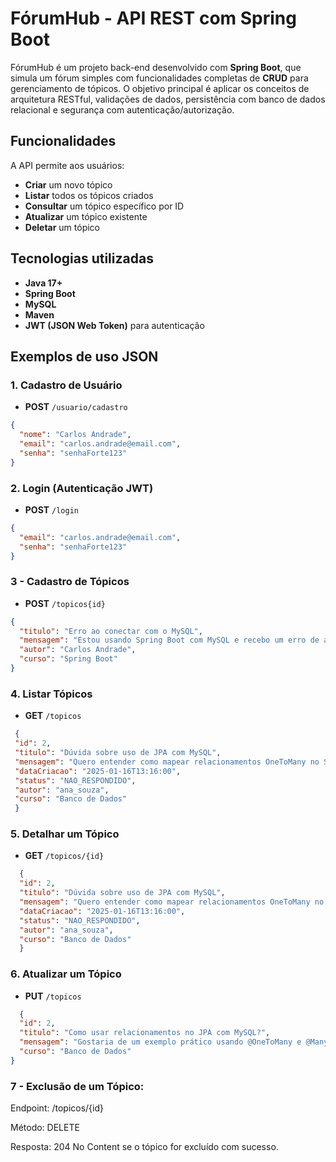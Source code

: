 # FórumHub - API REST com Spring Boot

FórumHub é um projeto back-end desenvolvido com **Spring Boot**, que simula um fórum simples com funcionalidades completas de **CRUD** para gerenciamento de tópicos. O objetivo principal é aplicar os conceitos de arquitetura RESTful, validações de dados, persistência com banco de dados relacional e segurança com autenticação/autorização.

## Funcionalidades

A API permite aos usuários:

-  **Criar** um novo tópico  
-  **Listar** todos os tópicos criados  
-  **Consultar** um tópico específico por ID  
-  **Atualizar** um tópico existente  
-  **Deletar** um tópico  

##  Tecnologias utilizadas

- **Java 17+**
- **Spring Boot**
- **MySQL**
- **Maven**
- **JWT (JSON Web Token)** para autenticação

## Exemplos de uso JSON

### 1. Cadastro de Usuário

- **POST** `/usuario/cadastro`

```json
{
  "nome": "Carlos Andrade",
  "email": "carlos.andrade@email.com",
  "senha": "senhaForte123"
}
```

### 2. Login (Autenticação JWT)

- **POST** `/login`  

```json
{
  "email": "carlos.andrade@email.com",
  "senha": "senhaForte123"
}
```

### 3 - Cadastro de Tópicos

- **POST** `/topicos{id}`
  
```json
{
  "titulo": "Erro ao conectar com o MySQL",
  "mensagem": "Estou usando Spring Boot com MySQL e recebo um erro de autenticação ao tentar conectar.",
  "autor": "Carlos Andrade",
  "curso": "Spring Boot"
}
```

### 4. Listar Tópicos

- **GET** `/topicos`
  
 ```json
  {
  "id": 2,
  "titulo": "Dúvida sobre uso de JPA com MySQL",
  "mensagem": "Quero entender como mapear relacionamentos OneToMany no Spring Boot usando MySQL.",
  "dataCriacao": "2025-01-16T13:16:00",
  "status": "NAO_RESPONDIDO",
  "autor": "ana_souza",
  "curso": "Banco de Dados"
  }
  ```

### 5. Detalhar um Tópico

- **GET** `/topicos/{id}`
  
```json
  {
  "id": 2,
  "titulo": "Dúvida sobre uso de JPA com MySQL",
  "mensagem": "Quero entender como mapear relacionamentos OneToMany no Spring Boot usando MySQL.",
  "dataCriacao": "2025-01-16T13:16:00",
  "status": "NAO_RESPONDIDO",
  "autor": "ana_souza",
  "curso": "Banco de Dados"
  }
  ```
### 6. Atualizar um Tópico
  
  - **PUT** `/topicos`

```json
  {
  "id": 2,
  "titulo": "Como usar relacionamentos no JPA com MySQL?",
  "mensagem": "Gostaria de um exemplo prático usando @OneToMany e @ManyToOne no Spring Data JPA com MySQL.",
  "curso": "Banco de Dados"
}
```

### 7 - Exclusão de um Tópico:

Endpoint: /topicos/{id}

Método: DELETE

Resposta: 204 No Content se o tópico for excluído com sucesso.
